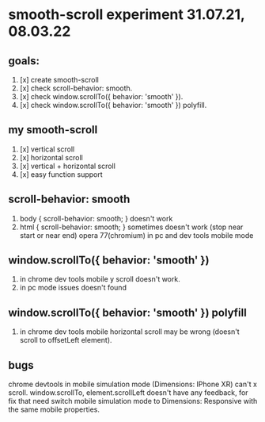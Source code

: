 # smooth-scroll experiment 31.07.21, 08.03.22

## goals:

1. [x] create smooth-scroll
2. [x] check scroll-behavior: smooth.
3. [x] check window.scrollTo({ behavior: 'smooth' }).
4. [x] check window.scrollTo({ behavior: 'smooth' }) polyfill.

## my smooth-scroll

1. [x] vertical scroll
2. [x] horizontal scroll
3. [x] vertical + horizontal scroll
4. [x] easy function support

## scroll-behavior: smooth

1. body { scroll-behavior: smooth; } doesn't work
2. html { scroll-behavior: smooth; } sometimes doesn't work (stop near start or near end) opera 77(chromium) in pc and dev tools mobile mode

## window.scrollTo({ behavior: 'smooth' })

1. in chrome dev tools mobile y scroll doesn't work.
2. in pc mode issues doesn't found

## window.scrollTo({ behavior: 'smooth' }) polyfill

1. in chrome dev tools mobile horizontal scroll may be wrong (doesn't scroll to offsetLeft element).

## bugs
chrome devtools in mobile simulation mode (Dimensions: IPhone XR) can't x scroll. window.scrollTo, element.scrollLeft doesn't have any feedback, for fix that need switch mobile simulation mode to Dimensions: Responsive with the same mobile properties.
